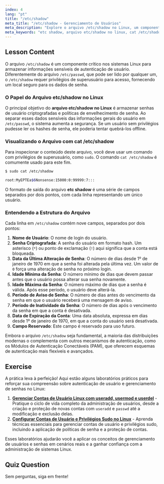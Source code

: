 ```yaml
---
index: 4
lang: "pt"
title: "/etc/shadow"
meta_title: "/etc/shadow - Gerenciamento de Usuários"
meta_description: "Explore o arquivo /etc/shadow no Linux, um componente crítico para a autenticação de usuários. Aprenda a visualizá-lo com 'cat /etc/shadow' e entenda a estrutura do arquivo etc shadow, que armazena senhas criptografadas e informações de política."
meta_keywords: "etc shadow, arquivo etc/shadow no linux, cat /etc/shadow, etc shadow no linux, /etc/shadow, autenticação de usuário, segurança de senha, administração de sistema Linux"
---
```


## Lesson Content

O arquivo `/etc/shadow` é um componente crítico nos sistemas Linux para armazenar informações sensíveis de autenticação de usuário. Diferentemente do arquivo `/etc/passwd`, que pode ser lido por qualquer um, o `/etc/shadow` requer privilégios de superusuário para acesso, fornecendo um local seguro para os dados de senha.

### O Papel do Arquivo etc/shadow no Linux

O principal objetivo do **arquivo etc/shadow no Linux** é armazenar senhas de usuário criptografadas e políticas de envelhecimento de senha. Ao separar esses dados sensíveis das informações gerais do usuário em `/etc/passwd`, o sistema aumenta a segurança. Se um usuário sem privilégios pudesse ler os hashes de senha, ele poderia tentar quebrá-los offline.

### Visualizando o Arquivo com cat /etc/shadow

Para inspecionar o conteúdo deste arquivo, você deve usar um comando com privilégios de superusuário, como `sudo`. O comando `cat /etc/shadow` é comumente usado para este fim.

```bash
$ sudo cat /etc/shadow

root:MyEPTEa$6Nonsense:15000:0:99999:7:::
```

O formato de saída do arquivo **etc shadow** é uma série de campos separados por dois pontos, com cada linha representando um único usuário.

### Entendendo a Estrutura do Arquivo

Cada linha em `/etc/shadow` contém nove campos, separados por dois pontos:

1. **Nome de Usuário**: O nome de login do usuário.
2. **Senha Criptografada**: A senha do usuário em formato hash. Um asterisco (`*`) ou ponto de exclamação (`!`) aqui significa que a conta está bloqueada.
3. **Data da Última Alteração de Senha**: O número de dias desde 1º de janeiro de 1970 em que a senha foi alterada pela última vez. Um valor de `0` força uma alteração de senha no próximo login.
4. **Idade Mínima da Senha**: O número mínimo de dias que devem passar antes que o usuário possa alterar sua senha novamente.
5. **Idade Máxima da Senha**: O número máximo de dias que a senha é válida. Após esse período, o usuário deve alterá-la.
6. **Período de Aviso de Senha**: O número de dias antes do vencimento da senha em que o usuário receberá uma mensagem de aviso.
7. **Período de Inatividade da Senha**: O número de dias após o vencimento da senha em que a conta é desativada.
8. **Data de Expiração da Conta**: Uma data absoluta, expressa em dias desde 1º de janeiro de 1970, em que a conta do usuário será desativada.
9. **Campo Reservado**: Este campo é reservado para uso futuro.

Embora o arquivo `/etc/shadow` seja fundamental, a maioria das distribuições modernas o complementa com outros mecanismos de autenticação, como os Módulos de Autenticação Conectáveis (PAM), que oferecem esquemas de autenticação mais flexíveis e avançados.

## Exercise

A prática leva à perfeição! Aqui estão alguns laboratórios práticos para reforçar sua compreensão sobre autenticação de usuário e gerenciamento de senhas no Linux:

1. **[Gerenciar Contas de Usuário Linux com useradd, usermod e userdel](https://labex.io/pt/labs/comptia-manage-linux-user-accounts-with-useradd-usermod-and-userdel-590837)** - Pratique o ciclo de vida completo da administração de usuários, desde a criação e proteção de novas contas com `useradd` e `passwd` até a modificação e exclusão delas.
2. **[Configurar Contas de Usuário e Privilégios Sudo no Linux](https://labex.io/pt/labs/comptia-configure-user-accounts-and-sudo-privileges-in-linux-590856)** - Aprenda técnicas essenciais para gerenciar contas de usuário e privilégios sudo, incluindo a aplicação de políticas de senha e a proteção de contas.

Esses laboratórios ajudarão você a aplicar os conceitos de gerenciamento de usuários e senhas em cenários reais e a ganhar confiança com a administração de sistemas Linux.

## Quiz Question

Sem perguntas, siga em frente!
